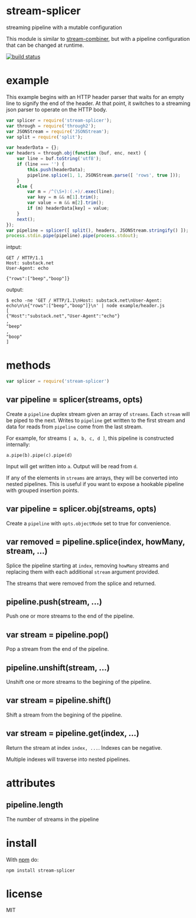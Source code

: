 # stream-splicer

streaming pipeline with a mutable configuration

This module is similar to
[stream-combiner](https://npmjs.org/package/stream-combiner),
but with a pipeline configuration that can be changed at runtime.

[![build status](https://travis-ci.org/substack/stream-splicer.png?branch=master)](http://travis-ci.org/substack/stream-splicer)

# example

This example begins with an HTTP header parser that waits for an empty line to
signify the end of the header. At that point, it switches to a streaming json
parser to operate on the HTTP body.

``` js
var splicer = require('stream-splicer');
var through = require('through2');
var JSONStream = require('JSONStream');
var split = require('split');

var headerData = {};
var headers = through.obj(function (buf, enc, next) {
    var line = buf.toString('utf8');
    if (line === '') {
        this.push(headerData);
        pipeline.splice(1, 1, JSONStream.parse([ 'rows', true ]));
    }
    else {
        var m = /^(\S+):(.+)/.exec(line);
        var key = m && m[1].trim();
        var value = m && m[2].trim();
        if (m) headerData[key] = value;
    }
    next();
});
var pipeline = splicer([ split(), headers, JSONStream.stringify() ]);
process.stdin.pipe(pipeline).pipe(process.stdout);
```

intput:

```
GET / HTTP/1.1
Host: substack.net
User-Agent: echo

{"rows":["beep","boop"]}
```

output:

```
$ echo -ne 'GET / HTTP/1.1\nHost: substack.net\nUser-Agent: echo\n\n{"rows":["beep","boop"]}\n' | node example/header.js
[
{"Host":"substack.net","User-Agent":"echo"}
,
"beep"
,
"boop"
]
```

# methods

``` js
var splicer = require('stream-splicer')
```

## var pipeline = splicer(streams, opts)

Create a `pipeline` duplex stream given an array of `streams`. Each `stream`
will be piped to the next. Writes to `pipeline` get written to the first stream
and data for reads from `pipeline` come from the last stream.

For example, for streams `[ a, b, c, d ]`, this pipeline is constructed
internally:

```
a.pipe(b).pipe(c).pipe(d)
```

Input will get written into `a`. Output will be read from `d`.

If any of the elements in `streams` are arrays, they will be converted into
nested pipelines. This is useful if you want to expose a hookable pipeline with
grouped insertion points.

## var pipeline = splicer.obj(streams, opts)

Create a `pipeline` with `opts.objectMode` set to true for convenience.

## var removed = pipeline.splice(index, howMany, stream, ...)

Splice the pipeline starting at `index`, removing `howMany` streams and
replacing them with each additional `stream` argument provided.

The streams that were removed from the splice and returned.

## pipeline.push(stream, ...)

Push one or more streams to the end of the pipeline.

## var stream = pipeline.pop()

Pop a stream from the end of the pipeline.

## pipeline.unshift(stream, ...)

Unshift one or more streams to the begining of the pipeline.

## var stream = pipeline.shift()

Shift a stream from the begining of the pipeline.

## var stream = pipeline.get(index, ...)

Return the stream at index `index, ...`. Indexes can be negative.

Multiple indexes will traverse into nested pipelines.

# attributes

## pipeline.length

The number of streams in the pipeline

# install

With [npm](https://npmjs.org) do:

```
npm install stream-splicer
```

# license

MIT
